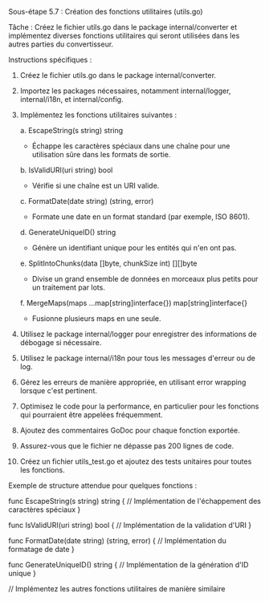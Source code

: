 Sous-étape 5.7 : Création des fonctions utilitaires (utils.go)

Tâche : Créez le fichier utils.go dans le package internal/converter et implémentez diverses fonctions utilitaires qui seront utilisées dans les autres parties du convertisseur.

Instructions spécifiques :

1. Créez le fichier utils.go dans le package internal/converter.

2. Importez les packages nécessaires, notamment internal/logger, internal/i18n, et internal/config.

3. Implémentez les fonctions utilitaires suivantes :

   a. EscapeString(s string) string
      - Échappe les caractères spéciaux dans une chaîne pour une utilisation sûre dans les formats de sortie.

   b. IsValidURI(uri string) bool
      - Vérifie si une chaîne est un URI valide.

   c. FormatDate(date string) (string, error)
      - Formate une date en un format standard (par exemple, ISO 8601).

   d. GenerateUniqueID() string
      - Génère un identifiant unique pour les entités qui n'en ont pas.

   e. SplitIntoChunks(data []byte, chunkSize int) [][]byte
      - Divise un grand ensemble de données en morceaux plus petits pour un traitement par lots.

   f. MergeMaps(maps ...map[string]interface{}) map[string]interface{}
      - Fusionne plusieurs maps en une seule.

4. Utilisez le package internal/logger pour enregistrer des informations de débogage si nécessaire.

5. Utilisez le package internal/i18n pour tous les messages d'erreur ou de log.

6. Gérez les erreurs de manière appropriée, en utilisant error wrapping lorsque c'est pertinent.

7. Optimisez le code pour la performance, en particulier pour les fonctions qui pourraient être appelées fréquemment.

8. Ajoutez des commentaires GoDoc pour chaque fonction exportée.

9. Assurez-vous que le fichier ne dépasse pas 200 lignes de code.

10. Créez un fichier utils_test.go et ajoutez des tests unitaires pour toutes les fonctions.

Exemple de structure attendue pour quelques fonctions :

func EscapeString(s string) string {
    // Implémentation de l'échappement des caractères spéciaux
}

func IsValidURI(uri string) bool {
    // Implémentation de la validation d'URI
}

func FormatDate(date string) (string, error) {
    // Implémentation du formatage de date
}

func GenerateUniqueID() string {
    // Implémentation de la génération d'ID unique
}

// Implémentez les autres fonctions utilitaires de manière similaire